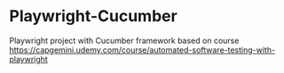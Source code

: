 # Playwright-Cucumber
Playwright project with Cucumber framework based on course https://capgemini.udemy.com/course/automated-software-testing-with-playwright
